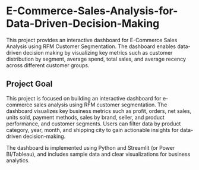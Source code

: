 # E-Commerce-Sales-Analysis-for-Data-Driven-Decision-Making
This project provides an interactive dashboard for E-Commerce Sales Analysis using RFM Customer Segmentation. The dashboard enables data-driven decision making by visualizing key metrics such as customer distribution by segment, average spend, total sales, and average recency across different customer groups.



## Project Goal

This project is focused on building an interactive dashboard for e-commerce sales analysis using RFM customer segmentation. The dashboard visualizes key business metrics such as profit, orders, net sales, units sold, payment methods, sales by brand, seller, and product performance, and customer segments. Users can filter data by product category, year, month, and shipping city to gain actionable insights for data-driven decision-making.

The dashboard is implemented using Python and Streamlit (or Power BI/Tableau), and includes sample data and clear visualizations for business analytics.
